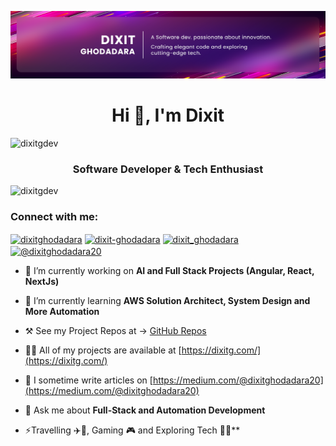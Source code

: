 
![](https://github.com/DixitGdev/DixitGDev/blob/main/Artboard%201.png?raw=true)
<h1 align="center">Hi 👋, I'm Dixit</h1>
<img src="https://theblueventures.in/coding.gif" alt="dixitgdev" height="200px" width="200px"/>
<h3 align="center">Software Developer & Tech Enthusiast</h3>
<p align="left"> <img src="https://komarev.com/ghpvc/?username=dixitgdev&label=Profile%20views&color=0e75b6&style=flat" alt="dixitgdev" /> </p>
<h3 align="left">Connect with me:</h3>
<p align="left">
<a href="https://twitter.com/dixitghodadara" target="blank"><img align="center" src="https://raw.githubusercontent.com/rahuldkjain/github-profile-readme-generator/master/src/images/icons/Social/twitter.svg" alt="dixitghodadara" height="30" width="40" /></a>
<a href="https://linkedin.com/in/dixit-ghodadara" target="blank"><img align="center" src="https://raw.githubusercontent.com/rahuldkjain/github-profile-readme-generator/master/src/images/icons/Social/linked-in-alt.svg" alt="dixit-ghodadara" height="30" width="40" /></a>
<a href="https://instagram.com/dixit_ghodadara" target="blank"><img align="center" src="https://raw.githubusercontent.com/rahuldkjain/github-profile-readme-generator/master/src/images/icons/Social/instagram.svg" alt="dixit_ghodadara" height="30" width="40" /></a>
<a href="https://medium.com/@dixitghodadara20" target="blank"><img align="center" src="https://raw.githubusercontent.com/rahuldkjain/github-profile-readme-generator/master/src/images/icons/Social/medium.svg" alt="@dixitghodadara20" height="30" width="40" /></a>
</p>

- 🔭 I’m currently working on **AI and Full Stack Projects (Angular, React, NextJs)**

- 🌱 I’m currently learning **AWS Solution Architect, System Design and More Automation**

- ⚒️ See my Project Repos at -> [GitHub Repos](https://github.com/DixitGdev?tab=repositories)

- 👨‍💻 All of my projects are available at [https://dixitg.com/](https://dixitg.com/)

- 📝 I sometime write articles on [https://medium.com/@dixitghodadara20](https://medium.com/@dixitghodadara20)

- 💬 Ask me about **Full-Stack and Automation Development**

- ⚡Travelling ✈️🧳, Gaming 🎮 and Exploring Tech 🧑‍💻**

